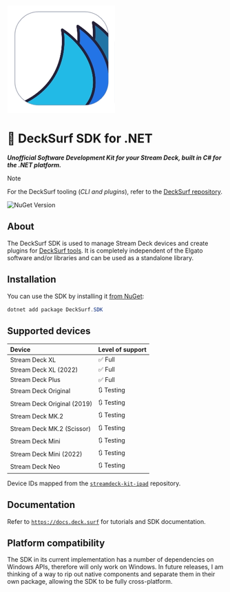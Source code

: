 ![DeckSurf SDK Icon](images/logo-small.webp)

# 🌊 DeckSurf SDK for .NET

_**Unofficial Software Development Kit for your Stream Deck, built in C# for the .NET platform.**_

>[!NOTE]
>For the DeckSurf tooling (_CLI and plugins_), refer to the [DeckSurf repository](https://github.com/dend/DeckSurf).

![NuGet Version](https://img.shields.io/nuget/v/DeckSurf.SDK)

## About

The DeckSurf SDK is used to manage Stream Deck devices and create plugins for [DeckSurf tools](https://github.com/dend/DeckSurf). It is completely independent of the Elgato software and/or libraries and can be used as a standalone library.

## Installation

You can use the SDK by installing it [from NuGet](https://www.nuget.org/packages/DeckSurf.SDK):

```powershell
dotnet add package DeckSurf.SDK
```

## Supported devices

| Device | Level of support |
|:----------------------------|:-----------|
| Stream Deck XL              | ✅ Full    |
| Stream Deck XL (2022)       | ✅ Full    |
| Stream Deck Plus            | ✅ Full    |
| Stream Deck Original        | 🔃 Testing |
| Stream Deck Original (2019) | 🔃 Testing |
| Stream Deck MK.2            | 🔃 Testing |
| Stream Deck MK.2 (Scissor)  | 🔃 Testing |
| Stream Deck Mini            | 🔃 Testing |
| Stream Deck Mini (2022)     | 🔃 Testing |
| Stream Deck Neo             | 🔃 Testing |

Device IDs mapped from the [`streamdeck-kit-ipad`](https://github.com/elgatosf/streamdeck-kit-ipad/blob/c53ef3eb17b8746f80af7224bafa770883e127c6/Sources/StreamDeckKit/Device/StreamDeckProductId.swift#L45) repository.

## Documentation

Refer to [`https://docs.deck.surf`](https://docs.deck.surf/) for tutorials and SDK documentation.

## Platform compatibility

The SDK in its current implementation has a number of dependencies on Windows APIs, therefore will only work on Windows. In future releases, I am thinking of a way to rip out native components and separate them in their own package, allowing the SDK to be fully cross-platform.
